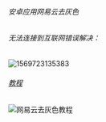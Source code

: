 

###### 安卓应用网易云去灰色  

######  

###### 无法连接到互联网错误解决：

![1569723135383](C:\Users\shone\AppData\Roaming\Typora\typora-user-images\1569723135383.png)

###### [教程](https://www.52pojie.cn/thread-1026509-1-1.html)

![网易云去灰色教程](E:\Git\markdownLog\软件应用\网易云去灰色_安卓测试成功2019-09-21.png)